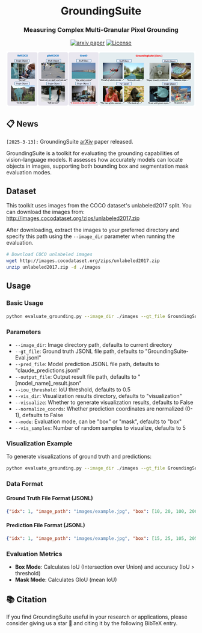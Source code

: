 <div align ="center">
<h1>GroundingSuite </h1>
<h3>Measuring Complex Multi-Granular Pixel Grounding</h3>




[![arxiv paper](https://img.shields.io/badge/arXiv-Paper-red)](https://arxiv.org/abs/2503.08686)
[![License](https://img.shields.io/badge/License-Apache%202.0-blue.svg)](https://opensource.org/licenses/Apache-2.0)

</div>

<div align="center">
<img src="./assets/teaser.png">
</div>

## 📋 News

`[2025-3-13]:` GroundingSuite [arXiv]() paper released. 





GroundingSuite is a toolkit for evaluating the grounding capabilities of vision-language models. It assesses how accurately models can locate objects in images, supporting both bounding box and segmentation mask evaluation modes.

## Dataset

This toolkit uses images from the COCO dataset's unlabeled2017 split. You can download the images from:
http://images.cocodataset.org/zips/unlabeled2017.zip

After downloading, extract the images to your preferred directory and specify this path using the `--image_dir` parameter when running the evaluation.

```bash
# Download COCO unlabeled images
wget http://images.cocodataset.org/zips/unlabeled2017.zip
unzip unlabeled2017.zip -d ./images
```

## Usage

### Basic Usage

```bash
python evaluate_grounding.py --image_dir ./images --gt_file GroundingSuite-Eval.jsonl --pred_file model_predictions.jsonl
```

### Parameters

- `--image_dir`: Image directory path, defaults to current directory
- `--gt_file`: Ground truth JSONL file path, defaults to "GroundingSuite-Eval.jsonl"
- `--pred_file`: Model prediction JSONL file path, defaults to "claude_predictions.jsonl"
- `--output_file`: Output result file path, defaults to "[model_name]_result.json"
- `--iou_threshold`: IoU threshold, defaults to 0.5
- `--vis_dir`: Visualization results directory, defaults to "visualization"
- `--visualize`: Whether to generate visualization results, defaults to False
- `--normalize_coords`: Whether prediction coordinates are normalized (0-1), defaults to False
- `--mode`: Evaluation mode, can be "box" or "mask", defaults to "box"
- `--vis_samples`: Number of random samples to visualize, defaults to 5

### Visualization Example

To generate visualizations of ground truth and predictions:

```bash
python evaluate_grounding.py --image_dir ./images --gt_file GroundingSuite-Eval.jsonl --pred_file model_predictions.jsonl --visualize --vis_dir ./vis_results
```

### Data Format

#### Ground Truth File Format (JSONL)

```json
{"idx": 1, "image_path": "images/example.jpg", "box": [10, 20, 100, 200], "class_id": 0, "label": "dog"}
```

#### Prediction File Format (JSONL)

```json
{"idx": 1, "image_path": "images/example.jpg", "box": [15, 25, 105, 205]}
```

### Evaluation Metrics

- **Box Mode**: Calculates IoU (Intersection over Union) and accuracy (IoU > threshold)
- **Mask Mode**: Calculates GIoU (mean IoU)


## 📚 Citation
If you find GroundingSuite useful in your research or applications, please consider giving us a star &#127775; and citing it by the following BibTeX entry.


```bibtex

```

